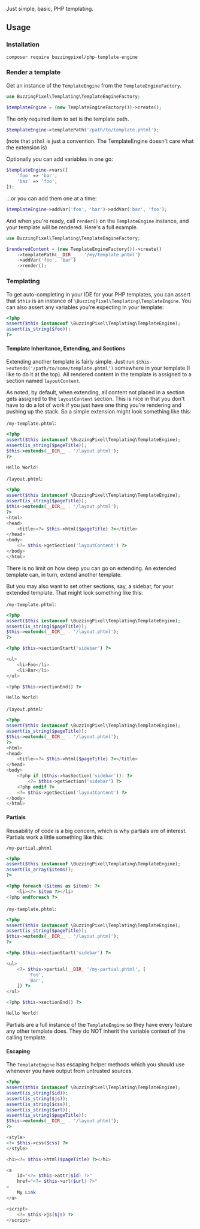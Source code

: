 Just simple, basic, PHP templating.

## Usage

### Installation

```bash
composer require buzzingpixel/php-template-engine
```

### Render a template

Get an instance of the `TemplateEngine` from the `TemplateEngineFactory`.

```php
use BuzzingPixel\Templating\TemplateEngineFactory;

$templateEngine = (new TemplateEngineFactory())->create();
```

The only required item to set is the template path.

```php
$templateEngine->templatePath('/path/to/template.phtml');
```

(note that `pthml` is just a convention. The TemplateEngine doesn't care what the extension is)

Optionally you can add variables in one go:

```php
$templateEngine->vars([
    'foo' => 'bar',
    'baz' => 'foo',
]);
```

…or you can add them one at a time:

```php
$templateEngine->addVar('foo', 'bar')->addVar('baz', 'foo');
```

And when you're ready, call `render()` on the `TemplateEngine` instance, and your template will be rendered. Here's a full example.


```php
use BuzzingPixel\Templating\TemplateEngineFactory;

$renderedContent = (new TemplateEngineFactory())->create()
    ->templatePath(__DIR__ . '/my/template.phtml')
    ->addVar('foo', 'bar')
    ->render();
```

### Templating

To get auto-completing in your IDE for your PHP templates, you can assert that `$this` is an instance of `\BuzzingPixel\Templating\TemplateEngine`. You can also assert any variables you're expecting in your template:

```php
<?php
assert($this instanceof \BuzzingPixel\Templating\TemplateEngine);
assert(is_string($foo));
?>
```

#### Template Inheritance, Extending, and Sections

Extending another template is fairly simple. Just run `$this->extends('/path/to/some/template.phtml')` somewhere in your template (I like to do it at the top). All rendered content in the template is assigned to a section named `layoutContent`.

As noted, by default, when extending, all content not placed in a section gets assigned to the `layoutContent` section. This is nice in that you don't have to do a lot of work if you just have one thing you're rendering and pushing up the stack. So a simple extension might look something like this:

`/my-template.phtml`:
```php
<?php
assert($this instanceof \BuzzingPixel\Templating\TemplateEngine);
assert(is_string($pageTitle));
$this->extends(__DIR__ . '/layout.phtml');
?>

Hello World!
```

`/layout.phtml`:
```php
<?php
assert($this instanceof \BuzzingPixel\Templating\TemplateEngine);
assert(is_string($pageTitle));
$this->extends(__DIR__ . '/layout.phtml');
?>
<html>
<head>
    <title><?= $this->html($pageTitle) ?></title>
</head>
<body>
    <?= $this->getSection('layoutContent') ?>
</body>
</html>
```

There is no limit on how deep you can go on extending. An extended template can, in turn, extend another template.

But you may also want to set other sections, say, a sidebar, for your extended template. That might look something like this:

`/my-template.phtml`:
```php
<?php
assert($this instanceof \BuzzingPixel\Templating\TemplateEngine);
assert(is_string($pageTitle));
$this->extends(__DIR__ . '/layout.phtml');
?>

<?php $this->sectionStart('sidebar') ?>

<ul>
    <li>Foo</li>
    <li>Bar</li>
</ul>

<?php $this->sectionEnd() ?>

Hello World!
```

`/layout.phtml`:
```php
<?php
assert($this instanceof \BuzzingPixel\Templating\TemplateEngine);
assert(is_string($pageTitle));
$this->extends(__DIR__ . '/layout.phtml');
?>
<html>
<head>
    <title><?= $this->html($pageTitle) ?></title>
</head>
<body>
    <?php if ($this->hasSection('sidebar')): ?>
        <?= $this->getSection('sidebar') ?>
    <?php endif ?>
    <?= $this->getSection('layoutContent') ?>
</body>
</html>
```

#### Partials

Reusability of code is a big concern, which is why partials are of interest. Partials work a little something like this:

`/my-partial.phtml`
```php
<?php
assert($this instanceof \BuzzingPixel\Templating\TemplateEngine);
assert(is_array($items));
?>

<?php foreach ($items as $item): ?>
    <li><?= $item ?></li>
<?php endforeach ?>

```

`/my-template.phtml`:
```php
<?php
assert($this instanceof \BuzzingPixel\Templating\TemplateEngine);
assert(is_string($pageTitle));
$this->extends(__DIR__ . '/layout.phtml');
?>

<?php $this->sectionStart('sidebar') ?>

<ul>
    <?= $this->partial(__DIR_ '/my-partial.phtml', [
        'Foo',
        'Bar',
    ]) ?>
</ul>

<?php $this->sectionEnd() ?>

Hello World!
```

Partials are a full instance of the `TemplateEngine` so they have every feature any other template does. They do NOT inherit the variable context of the calling template.

#### Escaping

The `TemplateEngine` has escaping helper methods which you should use whenever you have output from untrusted sources.

```php
<?php
assert($this instanceof \BuzzingPixel\Templating\TemplateEngine);
assert(is_string($id));
assert(is_string($js));
assert(is_string($css));
assert(is_string($url));
assert(is_string($pageTitle));
$this->extends(__DIR__ . '/layout.phtml');
?>

<style>
<?= $this->css($css) ?>
</style>

<h1><?= $this->html($pageTitle) ?></h1>

<a
    id="<?= $this->attr($id) ?>"
    href="<?= $this->url($url) ?>"
>
    My Link
</a>

<script>
    <?= $this->js($js) ?>
</script>
```
